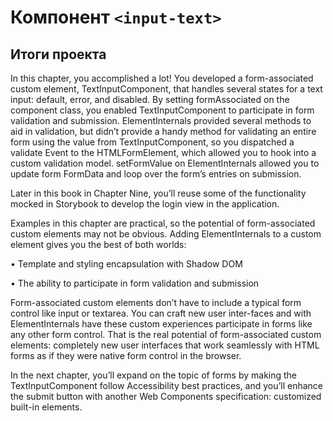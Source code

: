 # Компонент `<input-text>`

## Итоги проекта

In this chapter, you accomplished a lot! You developed a form-associated custom element, TextInputComponent, that handles several states for a text input: default, error, and disabled. By setting formAssociated on the component class, you enabled TextInputComponent to participate in form validation and submission. ElementInternals provided several methods to aid in validation, but didn’t provide a handy method for validating an entire form using the value from TextInputComponent, so you dispatched a validate Event to the HTMLFormElement, which allowed you to hook into a custom validation model. setFormValue on ElementInternals allowed you to update form FormData and loop over the form’s entries on submission.

Later in this book in Chapter Nine, you’ll reuse some of the functionality mocked in Storybook to develop the login view in the application.

Examples in this chapter are practical, so the potential of form-associated custom elements may not be obvious. Adding ElementInternals to a custom element gives you the best of both worlds:

•	Template and styling encapsulation with Shadow DOM

•	The ability to participate in form validation and submission

Form-associated custom elements don’t have to include a typical form control like input or textarea. You can craft new user inter-faces and with ElementInternals have these custom experiences participate in forms like any other form control. That is the real potential of form-associated custom elements: completely new user interfaces that work seamlessly with HTML forms as if they were native form control in the browser.

In the next chapter, you’ll expand on the topic of forms by making the TextInputComponent follow Accessibility best practices, and
you’ll enhance the submit button with another Web Components specification: customized built-in elements.


